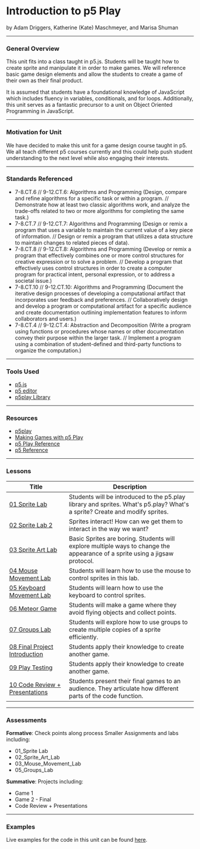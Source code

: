 # Introduction to p5 Play
by Adam Driggers, Katherine (Kate) Maschmeyer, and Marisa Shuman

-----

### General Overview
This unit fits into a class taught in p5.js. Students will be taught how to create sprite and manipulate it in order to make games. We will reference basic game design elements and allow the students to create a game of their own as their final product.

It is assumed that students have a foundational knowledge of JavaScript which includes fluency in variables, conditionals, and for loops. Additionally, this unit serves as a fantastic precursor to a unit on Object Oriented Programming in JavaScript.

---

### Motivation for Unit
We have decided to make this unit for a game design course taught in p5. We all teach different p5 courses currently and this could help push student understanding to the next level while also engaging their interests.

---

### Standards Referenced
* 7-8.CT.6 // 9-12.CT.6: Algorithms and Programming (Design, compare and refine algorithms for a specific task or within a program. // Demonstrate how at least two classic algorithms work, and analyze the trade-offs related to two or more algorithms for completing the same task.)
* 7-8.CT.7 // 9-12.CT.7: Algorithms and Programming (Design or remix a program that uses a variable to maintain the current value of a key piece of information. // Design or remix a program that utilizes a data structure to maintain changes to related pieces of data).
* 7-8.CT.8 // 9-12.CT.8: Algorithms and Programming (Develop or remix a program that effectively combines one or more control structures for creative expression or to solve a problem. // Develop a program that effectively uses control structures in order to create a computer program for practical intent, personal expression, or to address a societal issue.)
* 7-8.CT.10 // 9-12.CT.10: Algorithms and Programming (Document the iterative design processes of developing a computational artifact that incorporates user feedback and preferences. // Collaboratively design and develop a program or computational artifact for a specific audience and create documentation outlining implementation features to inform collaborators and users.)
* 7-8.CT.4 // 9-12.CT.4: Abstraction and Decomposition (Write a program using functions or procedures whose names or other documentation convey their purpose within the larger task. // Implement a program using a combination of student-defined and third-party functions to organize the computation.)

---

### Tools Used
* [p5.js](https://p5js.org/)
* [p5 editor](https://editor.p5js.org/)
* [p5play Library](https://p5play.org/)

---

### Resources
* [p5play](https://p5play.org/)
* [Making Games with p5 Play](https://creative-coding.decontextualize.com/making-games-with-p5-play/)
* [p5 Play Reference](https://p5play.org/docs/)
* [p5 Reference](https://p5js.org/reference/)

---

### Lessons

| Title                      | Description |
|----------------------------|-------------|
| [01 Sprite Lab](lessons/01_SpriteLab) |    Students will be introduced to the p5.play library and sprites. What's p5.play?  What's a sprite? Create and modify sprites.                    |
| [02 Sprite Lab 2](lessons/02_SpriteLab2) | Sprites interact!  How can we get them to interact in the way we want?                     |
| [03 Sprite Art Lab](lessons/03_SpriteArtLab) | Basic Sprites are boring. Students will explore multiple ways to change the appearance of a sprite using a jigsaw protocol. |
| [04 Mouse Movement Lab](lessons/04_mouse) | Students will learn how to use the mouse to control sprites in this lab.  |
| [05 Keyboard Movement Lab](lessons/05_keyboard) | Students will learn how to use the keyboard to control sprites. |
| [06 Meteor Game](lessons/06_game01) |  Students will make a game where they avoid flying objects and collect points. |
| [07 Groups Lab](lessons/07_groups) | Students will explore how to use groups to create multiple copies of a sprite efficiently. |
| [08 Final Project Introduction](lessons/08_final) |   Students apply their knowledge to create another game. |
| [09 Play Testing](lessons/09_playtesting) |   Students apply their knowledge to create another game. |
| [10 Code Review + Presentations](lessons/10_codereview) |   Students present their final games to an audience. They articulate how different parts of the code function. |

---

### Assessments
**Formative**: Check points along process
Smaller Assignments and labs including:
* 01_Sprite Lab
* 02_Sprite_Art_Lab
* 03_Mouse_Movement_Lab
* 05_Groups_Lab

**Summative**: Projects including:
* Game 1
* Game 2 - Final
* Code Review + Presentations

---

### Examples
Live examples for the code in this unit can be found [here](https://awdriggs.github.io/p5PlayIntro/).


